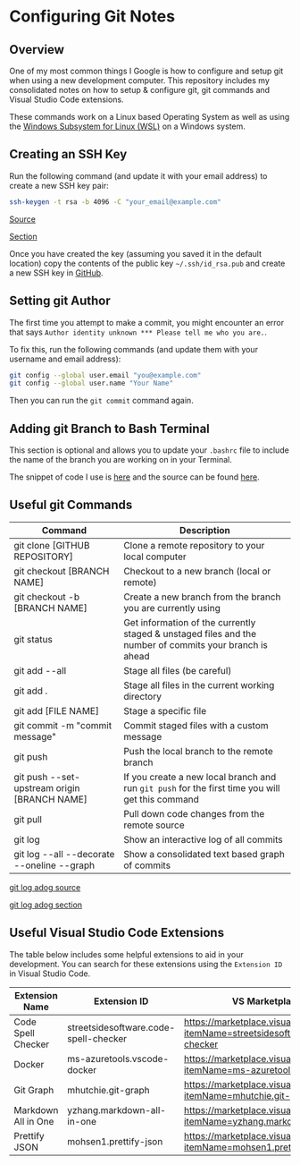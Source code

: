 # Configuring Git Notes

## Overview

One of my most common things I Google is how to configure and setup git when using a new development computer. This repository includes my consolidated notes on how to setup & configure git, git commands and Visual Studio Code extensions.

These commands work on a Linux based Operating System as well as using the [Windows Subsystem for Linux (WSL)](https://learn.microsoft.com/en-us/windows/wsl/install) on a Windows system.

## Creating an SSH Key

Run the following command (and update it with your email address) to create a new SSH key pair:

```bash
ssh-keygen -t rsa -b 4096 -C "your_email@example.com"
```

[Source](https://www.atlassian.com/git/tutorials/git-ssh)

[Section](https://www.atlassian.com/git/tutorials/git-ssh#:~:text=Generate%20an%20SSH%20Key%20on%20Mac%20and%20Linux)

Once you have created the key (assuming you saved it in the default location) copy the contents of the public key `~/.ssh/id_rsa.pub` and create a new SSH key in [GitHub](https://github.com/settings/keys).

## Setting git Author

The first time you attempt to make a commit, you might encounter an error that says `Author identity unknown *** Please tell me who you are.`.

To fix this, run the following commands (and update them with your username and email address):

```bash
git config --global user.email "you@example.com"
git config --global user.name "Your Name"
```

Then you can run the `git commit` command again.

## Adding git Branch to Bash Terminal

This section is optional and allows you to update your `.bashrc` file to include the name of the branch you are working on in your Terminal.

The snippet of code I use is [here](https://askubuntu.com/questions/730754/how-do-i-show-the-git-branch-with-colours-in-bash-prompt#:~:text=218-,This%20snippet%3A,-%23%20Add%20git%20branch) and the source can be found [here](https://askubuntu.com/questions/730754/how-do-i-show-the-git-branch-with-colours-in-bash-prompt).

## Useful git Commands

| Command                                      | Description                                                                                             |
| -------------------------------------------- | ------------------------------------------------------------------------------------------------------- |
| git clone [GITHUB REPOSITORY]                | Clone a remote repository to your local computer                                                        |
| git checkout [BRANCH NAME]                   | Checkout to a new branch (local or remote)                                                              |
| git checkout -b [BRANCH NAME]                | Create a new branch from the branch you are currently using                                             |
| git status                                   | Get information of the currently staged & unstaged files and the number of commits your branch is ahead |
| git add --all                                | Stage all files (be careful)                                                                            |
| git add .                                    | Stage all files in the current working directory                                                        |
| git add [FILE NAME]                          | Stage a specific file                                                                                   |
| git commit -m "commit message"               | Commit staged files with a custom message                                                               |
| git push                                     | Push the local branch to the remote branch                                                              |
| git push --set-upstream origin [BRANCH NAME] | If you create a new local branch and run `git push` for the first time you will get this command        |
| git pull                                     | Pull down code changes from the remote source                                                           |
| git log                                      | Show an interactive log of all commits                                                                  |
| git log --all --decorate --oneline --graph   | Show a consolidated text based graph of commits                                                         |

[git log adog source](https://stackoverflow.com/questions/1057564/pretty-git-branch-graphs)

[git log adog section](https://stackoverflow.com/questions/1057564/pretty-git-branch-graphs#:~:text=here%20it%20is%3A-,git%20log%20%2D%2Dall%20%2D%2Ddecorate%20%2D%2Doneline%20%2D%2Dgraph,-Not%20everyone%20would)

## Useful Visual Studio Code Extensions

The table below includes some helpful extensions to aid in your development. You can search for these extensions using the `Extension ID` in Visual Studio Code.

| Extension Name      | Extension ID                          | VS Marketplace Link                                                                       |
| ------------------- | ------------------------------------- | ----------------------------------------------------------------------------------------- |
| Code Spell Checker  | streetsidesoftware.code-spell-checker | https://marketplace.visualstudio.com/items?itemName=streetsidesoftware.code-spell-checker |
| Docker              | ms-azuretools.vscode-docker           | https://marketplace.visualstudio.com/items?itemName=ms-azuretools.vscode-docker           |
| Git Graph           | mhutchie.git-graph                    | https://marketplace.visualstudio.com/items?itemName=mhutchie.git-graph                    |
| Markdown All in One | yzhang.markdown-all-in-one            | https://marketplace.visualstudio.com/items?itemName=yzhang.markdown-all-in-one            |
| Prettify JSON       | mohsen1.prettify-json                 | https://marketplace.visualstudio.com/items?itemName=mohsen1.prettify-json                 |
